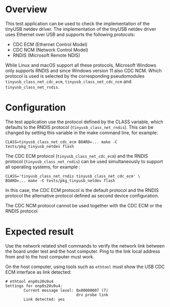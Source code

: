 Overview
========

This test application can be used to check the implementation of the tinyUSB
netdev driver. The implementation of the tinyUSB netdev driver uses Ethernet
over USB and supports the following protocols:

- CDC ECM (Ethernet Control Model)
- CDC NCM (Network Control Model)
- RNDIS (Microsoft Remote NDIS)

While Linux and macOS support all these protocols, Microsoft Windows only
supports RNDIS and since Windows version 11 also CDC NCM. Which protocol is
used is selected by the corresponding pseudomodules `tinyusb_class_net_cdc_ecm`,
`tinyusb_class_net_cdc_ncm` and `tinyusb_class_net_rndis`.

Configuration
=============
The test application use the protocol defined by the CLASS variable, which
defaults to the RNDIS protocol (`tinyusb_class_net_rndis`). This can be
changed by setting this variable in the make command line, for example:
```
CLASS=tinyusb_class_net_cdc_ecm BOARD=... make -C tests/pkg_tinyusb_netdev flash
```
The CDC ECM protocol (`tinyusb_class_net_cdc_ecm`) and the RNDIS protocol
(`tinyusb_class_net_rndis`) can be used simultaneously to support all operating
systems, for example :
```
CLASS='tinyusb_class_net_rndis tinyusb_class_net_cdc_ecm' \
BOARD=... make -C tests/pkg_tinyusb_netdev flash
```
In this case, the CDC ECM protocol is the default protocol and the RNDIS
protocol the alternative protocol defined as second device configuration.

The CDC NCM protocol cannot be used together with the CDC ECM or the RNDIS
protocol

Expected result
===============

Use the network related shell commands to verify the network link between the
board under test and the host computer. Ping to the link local address from and
to the host computer must work.

On the host computer, using tools such as `ethtool` must show the USB CDC ECM
interface as link detected:

```
# ethtool enp0s20u9u4
Settings for enp0s20u9u4:
        Current message level: 0x00000007 (7)
                               drv probe link
        Link detected: yes
```
